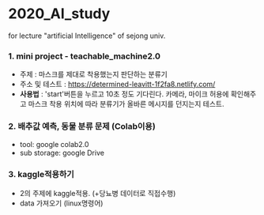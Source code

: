 # 2020_AI_study
for lecture "artificial Intelligence" of sejong univ.
 
### 1. mini project - teachable_machine2.0
- 주제 : 마스크를 제대로 착용했는지 판단하는 분류기
- 주소 및 테스트 : https://determined-leavitt-1f2fa8.netlify.com/
- **사용법** : 'start'버튼을 누르고 10초 정도 기다린다. 카메라, 마이크 허용에 확인해주고 마스크 착용 위치에 따라 분류기가 올바른 메시지를 던지는지 테스트.

### 2. 배추값 예측, 동물 분류 문제 (Colab이용)
- tool: google colab2.0
- sub storage: google Drive
### 3. kaggle적용하기
- 2의 주제에 kaggle적용. (+당뇨병 데이터로 직접수행)
- data 가져오기 (linux명령어)
